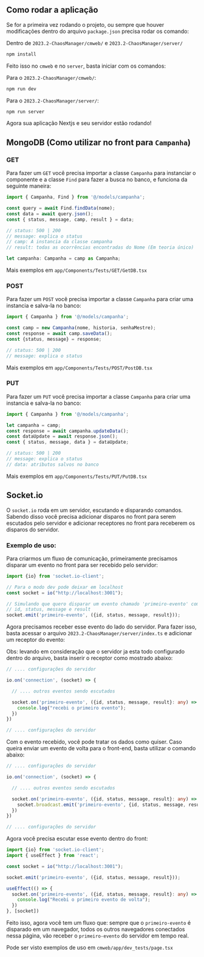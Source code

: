 ## Como rodar a aplicação 

Se for a primeira vez rodando o projeto, ou sempre que houver modificações dentro do arquivo `package.json` precisa rodar os comando:

Dentro de `2023.2-ChaosManager/cmweb/` e `2023.2-ChaosManager/server/`

```bash
npm install
```

Feito isso no `cmweb` e no `server`, basta iniciar com os comandos:

Para o `2023.2-ChaosManager/cmweb/`:

```bash
npm run dev
```

Para o `2023.2-ChaosManager/server/`:

```bash
npm run server
```

Agora sua aplicação Nextjs e seu servidor estão rodando!


## MongoDB (Como utilizar no front para `Campanha`)

### GET

Para fazer um `GET` você precisa importar a classe `Campanha` para instanciar o componente e a classe `Find` para fazer a busca no banco, e funciona da seguinte maneira:

```ts
import { Campanha, Find } from '@/models/campanha';

const query = await Find.findData(nome);
const data = await query.json();
const { status, message, camp, result } = data;

// status: 500 | 200
// message: explica o status
// camp: A instancia da classe campanha
// result: todas as ocorrências encontradas do Nome (Em teoria único)

let campanha: Campanha = camp as Campanha;
```

Mais exemplos em `app/Components/Tests/GET/GetDB.tsx`

### POST

Para fazer um `POST` você precisa importar a classe `Campanha` para criar uma instancia e salva-la no banco:

```ts
import { Campanha } from '@/models/campanha';

const camp = new Campanha(nome, historia, senhaMestre);
const response = await camp.saveData();
const {status, message} = response;

// status: 500 | 200
// message: explica o status
```

Mais exemplos em `app/Components/Tests/POST/PostDB.tsx`

### PUT

Para fazer um `PUT` você precisa importar a classe `Campanha` para criar uma instancia e salva-la no banco:

```ts
import { Campanha } from '@/models/campanha';

let campanha = camp;
const response = await campanha.updateData();
const dataUpdate = await response.json();
const { status, message, data } = dataUpdate;

// status: 500 | 200
// message: explica o status
// data: atributos salvos no banco
```

Mais exemplos em `app/Components/Tests/PUT/PutDB.tsx`

## Socket.io

O `socket.io` roda em um servidor, escutando e disparando comandos. Sabendo disso você precisa adicionar disparos no front para serem escutados pelo servidor e adicionar receptores no front para receberem os disparos do servidor.

### Exemplo de uso:

Para criarmos um fluxo de comunicação, primeiramente precisamos disparar um evento no front para ser recebido pelo servidor:

```ts
import {io} from 'socket.io-client';

// Para o modo dev pode deixar em localhost
const socket = io("http://localhost:3001");

// Simulando que quero disparar um evento chamado 'primeiro-evento' com os dados:
// id, status, message e result
socket.emit('primeiro-evento', ({id, status, message, result}));
```

Agora precisamos receber esse evento do lado do servidor. Para fazer isso, basta acessar o arquivo `2023.2-ChaosManager/server/index.ts` e adicionar um receptor do evento:

Obs: levando em consideração que o servidor ja esta todo configurado dentro do arquivo, basta inserir o receptor como mostrado abaixo:

```ts
// .... configurações do servidor

io.on('connection', (socket) => {

  // .... outros eventos sendo escutados

  socket.on('primeiro-evento', ({id, status, message, result}: any) => {
    console.log("recebi o primeiro evento");
  })
})

// .... configurações do servidor
```

Com o evento recebido, você pode tratar os dados como quiser. Caso queira enviar um evento de volta para o front-end, basta utilizar o comando abaixo:

```ts
// .... configurações do servidor

io.on('connection', (socket) => {

  // .... outros eventos sendo escutados

  socket.on('primeiro-evento', ({id, status, message, result}: any) => {
    socket.broadcast.emit('primeiro-evento', {id, status, message, result});
  })
})

// .... configurações do servidor
```

Agora você precisa escutar esse evento dentro do front:

```ts
import {io} from 'socket.io-client';
import { useEffect } from 'react';

const socket = io("http://localhost:3001");

socket.emit('primeiro-evento', ({id, status, message, result}));

useEffect(() => {
  socket.on('primeiro-evento', ({id, status, message, result}: any) => {
    console.log("Recebi o primeiro evento de volta");
  })
}, [socket])
```

Feito isso, agora você tem um fluxo que: sempre que o `primeiro-evento` é disparado em um navegador, todos os outros navegadores conectados nessa página, vão receber o `primeiro-evento` do servidor em tempo real.

Pode ser visto exemplos de uso em `cmweb/app/dev_tests/page.tsx`

